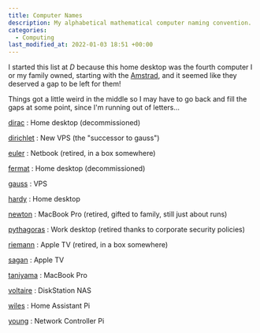 ```yaml
---
title: Computer Names
description: My alphabetical mathematical computer naming convention.
categories:
  - Computing
last_modified_at: 2022-01-03 18:51 +00:00
---
```


I started this list at _D_ because this home desktop was the fourth computer I or my family owned, starting with the [Amstrad](/interests/computing/), and it seemed like they deserved a gap to be left for them!

Things got a little weird in the middle so I may have to go back and fill the gaps at some point, since I'm running out of letters...

[dirac](https://en.wikipedia.org/wiki/Paul_Dirac)
:    Home desktop (decommissioned)

[dirichlet](https://en.wikipedia.org/wiki/Peter_Gustav_Lejeune_Dirichlet)
:    New VPS (the "successor to gauss")

[euler](https://en.wikipedia.org/wiki/Leonhard_Euler)
:    Netbook (retired, in a box somewhere)

[fermat](https://en.wikipedia.org/wiki/Pierre_de_Fermat)
:    Home desktop (decommissioned)

[gauss](https://en.wikipedia.org/wiki/Carl_Friedrich_Gauss)
:    VPS

[hardy](https://en.wikipedia.org/wiki/G._H._Hardy)
:    Home desktop

[newton](https://en.wikipedia.org/wiki/Isaac_Newton)
:    MacBook Pro (retired, gifted to family, still just about runs)

[pythagoras](https://en.wikipedia.org/wiki/Pythagoras)
:    Work desktop (retired thanks to corporate security policies)

[riemann](https://en.wikipedia.org/wiki/Bernhard_Riemann)
:    Apple TV (retired, in a box somewhere)

[sagan](https://en.wikipedia.org/wiki/Carl_Sagan)
:    Apple TV

[taniyama](https://en.wikipedia.org/wiki/Yutaka_Taniyama)
:    MacBook Pro

[voltaire](https://en.wikipedia.org/wiki/Voltaire)
:    DiskStation NAS

[wiles](https://en.wikipedia.org/wiki/Andrew_Wiles)
:    Home Assistant Pi

[young](https://en.wikipedia.org/wiki/Grace_Chisholm_Young)
:    Network Controller Pi
